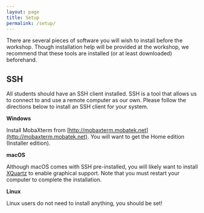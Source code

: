 ```yaml
---
layout: page
title: Setup
permalink: /setup/
---
```


There are several pieces of software you will wish to install before the workshop.
Though installation help will be provided at the workshop, 
we recommend that these tools are installed (or at least downloaded) beforehand.

## SSH

All students should have an SSH client installed.
SSH is a tool that allows us to connect to and use a remote computer as our own.
Please follow the directions below to install an SSH client for your system.

**Windows**

Install MobaXterm from [http://mobaxterm.mobatek.net](http://mobaxterm.mobatek.net).
You will want to get the Home edition (Installer edition).

**macOS**

Although macOS comes with SSH pre-installed, 
you will likely want to install [XQuartz](www.xquartz.org) to enable graphical support.
Note that you must restart your computer to complete the installation.

**Linux**

Linux users do not need to install anything, you should be set!
